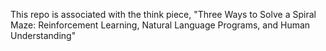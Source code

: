 This repo is associated with the think piece, "Three Ways to Solve a Spiral Maze: Reinforcement Learning, Natural Language Programs, and Human Understanding"
